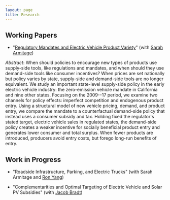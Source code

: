 ```yaml
---
layout: page
title: Research
---
```


## Working Papers

* "[Regulatory Mandates and Electric Vehicle Product Variety](https://www.frankpinter.com/Pinter_JMP.pdf)" (with [Sarah Armitage](https://www.sarah-armitage.com/))

*Abstract*: When should policies to encourage new types of products use supply-side tools, like regulations and mandates, and when should they use demand-side tools like consumer incentives? When prices are set nationally but policy varies by state, supply-side and demand-side tools are no longer equivalent. We study an important state-level supply-side policy in the early electric vehicle industry: the zero-emission vehicle mandate in California and nine other states. Focusing on the 2009--17 period, we examine two channels for policy effects: imperfect competition and endogenous product entry. Using a structural model of new vehicle pricing, demand, and product entry, we compare the mandate to a counterfactual demand-side policy that instead uses a consumer subsidy and tax. Holding fixed the regulator's stated target, electric vehicle sales in regulated states, the demand-side policy creates a weaker incentive for socially beneficial product entry and generates lower consumer and total surplus. When fewer products are introduced, producers avoid entry costs, but forego long-run benefits of entry.

## Work in Progress

* "Roadside Infrastructure, Parking, and Electric Trucks" (with Sarah Armitage and [Ron Yang](https://www.rnyang.net/))

* "Complementarities and Optimal Targeting of Electric Vehicle and Solar PV Subsidies" (with [Jacob Bradt](https://jacobbradt.com/))
